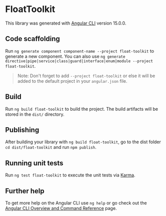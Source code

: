 # FloatToolkit

This library was generated with [Angular CLI](https://github.com/angular/angular-cli) version 15.0.0.

## Code scaffolding

Run `ng generate component component-name --project float-toolkit` to generate a new component. You can also use
`ng generate directive|pipe|service|class|guard|interface|enum|module --project float-toolkit`.

> Note: Don't forget to add `--project float-toolkit` or else it will be added to the default project in your `angular.json` file.

## Build

Run `ng build float-toolkit` to build the project. The build artifacts will be stored in the `dist/` directory.

## Publishing

After building your library with `ng build float-toolkit`, go to the dist folder `cd dist/float-toolkit` and run `npm publish`.

## Running unit tests

Run `ng test float-toolkit` to execute the unit tests via [Karma](https://karma-runner.github.io).

## Further help

To get more help on the Angular CLI use `ng help` or go check out the
[Angular CLI Overview and Command Reference](https://angular.io/cli) page.
